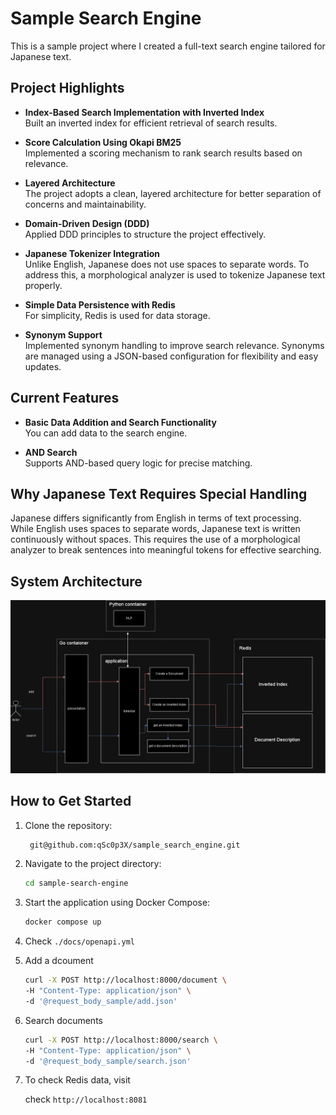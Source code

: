 # Sample Search Engine

This is a sample project where I created a full-text search engine tailored for Japanese text.

## Project Highlights

- **Index-Based Search Implementation with Inverted Index**  
  Built an inverted index for efficient retrieval of search results.
  
- **Score Calculation Using Okapi BM25**  
  Implemented a scoring mechanism to rank search results based on relevance.
  
- **Layered Architecture**  
  The project adopts a clean, layered architecture for better separation of concerns and maintainability.
  
- **Domain-Driven Design (DDD)**  
  Applied DDD principles to structure the project effectively.
  
- **Japanese Tokenizer Integration**  
  Unlike English, Japanese does not use spaces to separate words. To address this, a morphological analyzer is used to tokenize Japanese text properly.

- **Simple Data Persistence with Redis**  
  For simplicity, Redis is used for data storage.
  
- **Synonym Support**  
  Implemented synonym handling to improve search relevance. Synonyms are managed using a JSON-based configuration for flexibility and easy updates.

## Current Features

- **Basic Data Addition and Search Functionality**  
  You can add data to the search engine.

- **AND Search**  
  Supports AND-based query logic for precise matching.

## Why Japanese Text Requires Special Handling

Japanese differs significantly from English in terms of text processing.  
While English uses spaces to separate words, Japanese text is written continuously without spaces. This requires the use of a morphological analyzer to break sentences into meaningful tokens for effective searching.
## System Architecture

![search_engine](search_engine.png)
## How to Get Started

1. Clone the repository:
   ```bash
    git@github.com:qSc0p3X/sample_search_engine.git
   ```
2. Navigate to the project directory:
    ```bash
    cd sample-search-engine
    ```
3. Start the application using Docker Compose:
    ```bash
    docker compose up
    ```
4. Check `./docs/openapi.yml`
5. Add a dcoument
    ```bash
    curl -X POST http://localhost:8000/document \
    -H "Content-Type: application/json" \
    -d '@request_body_sample/add.json'
    ```

6. Search documents
    ```bash
    curl -X POST http://localhost:8000/search \
    -H "Content-Type: application/json" \
    -d '@request_body_sample/search.json'
    ```

7. To check Redis data, visit

    check `http://localhost:8081`




